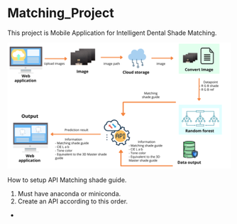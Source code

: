 # Matching_Project

This project is Mobile Application for Intelligent Dental Shade Matching.


![pic](Flowchart.png)

How to setup API Matching shade guide. 
1. Must have anaconda or miniconda.
2. Create an API according to this order.
  - 
